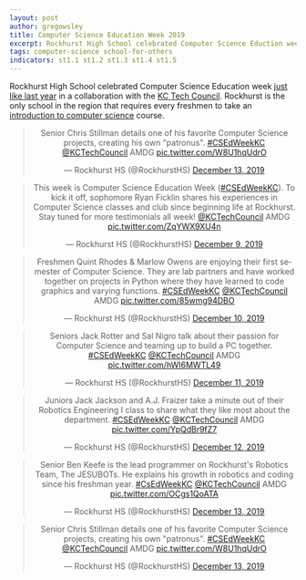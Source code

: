 ```yaml
---
layout: post
author: gregowsley
title: Computer Science Education Week 2019
excerpt: Rockhurst High School celebrated Computer Science Eduction week in a collaboration with the KC Tech Council. Check out the student videos from the week!
tags: computer-science school-for-others
indicators: st1.1 st1.2 st1.3 st1.4 st1.5
---
```


Rockhurst High School celebrated Computer Science Education week [just like last year](http://steam.rockhursths.edu/2018/12/07/CSEdWeek2018.html) in a collaboration with the [KC Tech Council](https://www.kctechcouncil.com/computer-science-education-week). Rockhurst is the only school in the region that requires every freshmen to take an [introduction to computer science](http://steam.rockhursths.edu/2018/09/10/Intro-to-Computer-Science-Project-Sequence.html)   course.

<center>

<blockquote class="twitter-tweet"><p lang="en" dir="ltr">Senior Chris Stillman details one of his favorite Computer Science projects, creating his own &quot;patronus&quot;. <a href="https://twitter.com/hashtag/CSEdWeekKC?src=hash&amp;ref_src=twsrc%5Etfw">#CSEdWeekKC</a> <a href="https://twitter.com/KCTechCouncil?ref_src=twsrc%5Etfw">@KCTechCouncil</a> AMDG <a href="https://t.co/W8U1hqUdrO">pic.twitter.com/W8U1hqUdrO</a></p>&mdash; Rockhurst HS (@RockhurstHS) <a href="https://twitter.com/RockhurstHS/status/1205586770336763904?ref_src=twsrc%5Etfw">December 13, 2019</a></blockquote> <script async src="https://platform.twitter.com/widgets.js" charset="utf-8"></script>

<blockquote class="twitter-tweet"><p lang="en" dir="ltr">This week is Computer Science Education Week (<a href="https://twitter.com/hashtag/CSEdWeekKC?src=hash&amp;ref_src=twsrc%5Etfw">#CSEdWeekKC</a>). To kick it off, sophomore Ryan Ficklin shares his experiences in Computer Science classes and club since beginning life at Rockhurst. Stay tuned for more testimonials all week! <a href="https://twitter.com/KCTechCouncil?ref_src=twsrc%5Etfw">@KCTechCouncil</a> AMDG <a href="https://t.co/ZqYWX9XU4n">pic.twitter.com/ZqYWX9XU4n</a></p>&mdash; Rockhurst HS (@RockhurstHS) <a href="https://twitter.com/RockhurstHS/status/1204169274803326981?ref_src=twsrc%5Etfw">December 9, 2019</a></blockquote> <script async src="https://platform.twitter.com/widgets.js" charset="utf-8"></script>

<blockquote class="twitter-tweet"><p lang="en" dir="ltr">Freshmen Quint Rhodes &amp; Marlow Owens are enjoying their first semester of Computer Science. They are lab partners and have worked together on projects in Python where they have learned to code graphics and varying functions. <a href="https://twitter.com/hashtag/CSEdWeekKC?src=hash&amp;ref_src=twsrc%5Etfw">#CSEdWeekKC</a> <a href="https://twitter.com/KCTechCouncil?ref_src=twsrc%5Etfw">@KCTechCouncil</a> AMDG <a href="https://t.co/85wmg94DBO">pic.twitter.com/85wmg94DBO</a></p>&mdash; Rockhurst HS (@RockhurstHS) <a href="https://twitter.com/RockhurstHS/status/1204504672804986882?ref_src=twsrc%5Etfw">December 10, 2019</a></blockquote> <script async src="https://platform.twitter.com/widgets.js" charset="utf-8"></script>

<blockquote class="twitter-tweet"><p lang="en" dir="ltr">Seniors Jack Rotter and Sal Nigro talk about their passion for Computer Science and teaming up to build a PC together. <a href="https://twitter.com/hashtag/CSEdWeekKC?src=hash&amp;ref_src=twsrc%5Etfw">#CSEdWeekKC</a> <a href="https://twitter.com/KCTechCouncil?ref_src=twsrc%5Etfw">@KCTechCouncil</a> AMDG <a href="https://t.co/hWI6MWTL49">pic.twitter.com/hWI6MWTL49</a></p>&mdash; Rockhurst HS (@RockhurstHS) <a href="https://twitter.com/RockhurstHS/status/1204874597029629952?ref_src=twsrc%5Etfw">December 11, 2019</a></blockquote> <script async src="https://platform.twitter.com/widgets.js" charset="utf-8"></script>

<blockquote class="twitter-tweet"><p lang="en" dir="ltr">Juniors Jack Jackson and A.J. Fraizer take a minute out of their Robotics Engineering I class to share what they like most about the department. <a href="https://twitter.com/hashtag/CSEdWeekKC?src=hash&amp;ref_src=twsrc%5Etfw">#CSEdWeekKC</a> <a href="https://twitter.com/KCTechCouncil?ref_src=twsrc%5Etfw">@KCTechCouncil</a> AMDG <a href="https://t.co/YpQdBr9fZ7">pic.twitter.com/YpQdBr9fZ7</a></p>&mdash; Rockhurst HS (@RockhurstHS) <a href="https://twitter.com/RockhurstHS/status/1205206846140813318?ref_src=twsrc%5Etfw">December 12, 2019</a></blockquote> <script async src="https://platform.twitter.com/widgets.js" charset="utf-8"></script>

<blockquote class="twitter-tweet"><p lang="en" dir="ltr">Senior Ben Keefe is the lead programmer on Rockhurst&#39;s Robotics Team, The JESUBOTs. He explains his growth in robotics and coding since his freshman year. <a href="https://twitter.com/hashtag/CsEdWeekKC?src=hash&amp;ref_src=twsrc%5Etfw">#CsEdWeekKC</a> <a href="https://twitter.com/KCTechCouncil?ref_src=twsrc%5Etfw">@KCTechCouncil</a> AMDG <a href="https://t.co/OCgs1QoATA">pic.twitter.com/OCgs1QoATA</a></p>&mdash; Rockhurst HS (@RockhurstHS) <a href="https://twitter.com/RockhurstHS/status/1205527056483663873?ref_src=twsrc%5Etfw">December 13, 2019</a></blockquote> <script async src="https://platform.twitter.com/widgets.js" charset="utf-8"></script>

<blockquote class="twitter-tweet"><p lang="en" dir="ltr">Senior Chris Stillman details one of his favorite Computer Science projects, creating his own &quot;patronus&quot;. <a href="https://twitter.com/hashtag/CSEdWeekKC?src=hash&amp;ref_src=twsrc%5Etfw">#CSEdWeekKC</a> <a href="https://twitter.com/KCTechCouncil?ref_src=twsrc%5Etfw">@KCTechCouncil</a> AMDG <a href="https://t.co/W8U1hqUdrO">pic.twitter.com/W8U1hqUdrO</a></p>&mdash; Rockhurst HS (@RockhurstHS) <a href="https://twitter.com/RockhurstHS/status/1205586770336763904?ref_src=twsrc%5Etfw">December 13, 2019</a></blockquote> <script async src="https://platform.twitter.com/widgets.js" charset="utf-8"></script>

</center>



